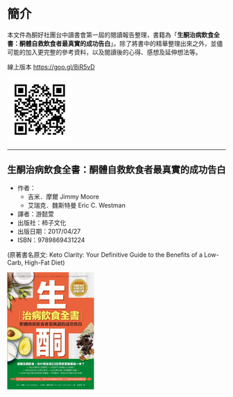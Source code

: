 # 簡介

本文件為酮好社團台中讀書會第一屆的閱讀報告整理，書籍為「**生酮治病飲食全書：酮體自救飲食者最真實的成功告白**」。除了將書中的精華整理出來之外，並儘可能的加入更完整的參考資料，以及閱讀後的心得、感想及延伸想法等。

線上版本 https://goo.gl/BiR5vD

![](/assets/chart0.png)

---

## 生酮治病飲食全書：酮體自救飲食者最真實的成功告白

* 作者：
  * 吉米．摩爾 Jimmy Moore
  * 艾瑞克．魏斯特曼 Eric C. Westman
* 譯者：游懿萱
* 出版社：柿子文化
* 出版日期：2017/04/27
* ISBN：9789869431224

\(原著書名原文: Keto Clarity: Your Definitive Guide to the Benefits of a Low-Carb, High-Fat Diet\)

<img width=200 alt="原著封面" src="/assets/keto-clarity-bookcover-tw.jpg" align="center">

